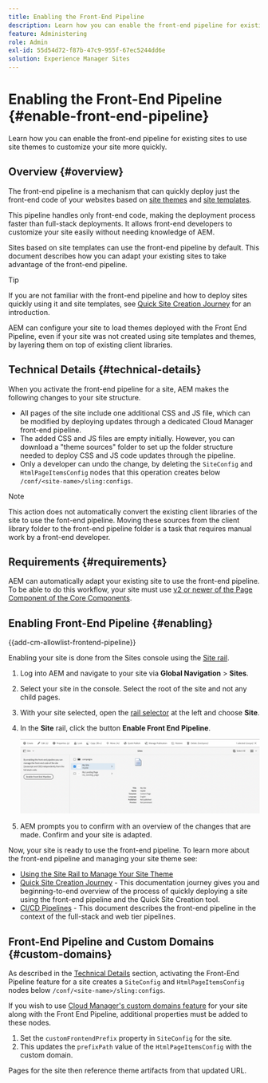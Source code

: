 ```yaml
---
title: Enabling the Front-End Pipeline
description: Learn how you can enable the front-end pipeline for existing sites to use site themes to customize your site more quickly.
feature: Administering
role: Admin
exl-id: 55d54d72-f87b-47c9-955f-67ec5244dd6e
solution: Experience Manager Sites
---
```

# Enabling the Front-End Pipeline {#enable-front-end-pipeline}

Learn how you can enable the front-end pipeline for existing sites to use site themes to customize your site more quickly.

## Overview {#overview}

The front-end pipeline is a mechanism that can quickly deploy just the front-end code of your websites based on [site themes](site-themes.md) and [site templates](site-templates.md).

This pipeline handles only front-end code, making the deployment process faster than full-stack deployments. It allows front-end developers to customize your site easily without needing knowledge of AEM.

Sites based on site templates can use the front-end pipeline by default. This document describes how you can adapt your existing sites to take advantage of the front-end pipeline.

>[!TIP]
>
>If you are not familiar with the front-end pipeline and how to deploy sites quickly using it and site templates, see [Quick Site Creation Journey](/help/journey-sites/quick-site/overview.md) for an introduction.

AEM can configure your site to load themes deployed with the Front End Pipeline, even if your site was not created using site templates and themes, by layering them on top of existing client libraries.

## Technical Details {#technical-details}

When you activate the front-end pipeline for a site, AEM makes the following changes to your site structure.

* All pages of the site include one additional CSS and JS file, which can be modified by deploying updates through a dedicated Cloud Manager front-end pipeline.
* The added CSS and JS files are empty initially. However, you can download a "theme sources" folder to set up the folder structure needed to deploy CSS and JS code updates through the pipeline.
* Only a developer can undo the change, by deleting the `SiteConfig` and `HtmlPageItemsConfig` nodes that this operation creates below `/conf/<site-name>/sling:configs`.

>[!NOTE]
>
>This action does not automatically convert the existing client libraries of the site to use the font-end pipeline. Moving these sources from the client library folder to the front-end pipeline folder is a task that requires manual work by a front-end developer.

## Requirements {#requirements}

AEM can automatically adapt your existing site to use the front-end pipeline. To be able to do this workflow, your site must use [v2 or newer of the Page Component of the Core Components](https://experienceleague.adobe.com/en/docs/experience-manager-core-components/using/wcm-components/page).

## Enabling Front-End Pipeline {#enabling}

{{add-cm-allowlist-frontend-pipeline}}

Enabling your site is done from the Sites console using the [Site rail](site-rail.md). 

1. Log into AEM and navigate to your site via **Global Navigation** &gt; **Sites**.
1. Select your site in the console. Select the root of the site and not any child pages.
1. With your site selected, open the [rail selector](/help/sites-cloud/authoring/basic-handling.md#rail-selector) at the left and choose **Site**.
1. In the **Site** rail, click the button **Enable Front End Pipeline**.

   ![Enable front-end pipeline](/help/sites-cloud/administering/assets/enable-front-end-pipeline.png)

1. AEM prompts you to confirm with an overview of the changes that are made. Confirm and your site is adapted.

Now, your site is ready to use the front-end pipeline. To learn more about the front-end pipeline and managing your site theme see:

* [Using the Site Rail to Manage Your Site Theme](site-rail.md)
* [Quick Site Creation Journey](/help/journey-sites/quick-site/overview.md) - This documentation journey gives you and beginning-to-end overview of the process of quickly deploying a site using the front-end pipeline and the Quick Site Creation tool.
* [CI/CD Pipelines](/help/implementing/cloud-manager/configuring-pipelines/introduction-ci-cd-pipelines.md#front-end) - This document describes the front-end pipeline in the context of the full-stack and web tier pipelines.

## Front-End Pipeline and Custom Domains {#custom-domains}

As described in the [Technical Details](#technical-details) section, activating the Front-End Pipeline feature for a site creates a `SiteConfig` and `HtmlPageItemsConfig` nodes below `/conf/<site-name>/sling:configs`.

If you wish to use [Cloud Manager's custom domains feature](/help/implementing/cloud-manager/custom-domain-names/introduction.md) for your site along with the Front End Pipeline, additional properties must be added to these nodes.

1. Set the `customFrontendPrefix` property in `SiteConfig` for the site.
1. This updates the `prefixPath` value of the `HtmlPageItemsConfig` with the custom domain.

Pages for the site then reference theme artifacts from that updated URL.
